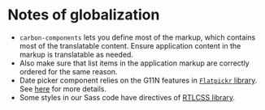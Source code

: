 # Notes of globalization

- `carbon-components` lets you define most of the markup, which contains most of
  the translatable content. Ensure application content in the markup is
  translatable as needed.
- Also make sure that list items in the application markup are correctly ordered
  for the same reason.
- Date picker component relies on the G11N features in
  [`Flatpickr` library](<(https://chmln.github.io/flatpickr/)>). See
  [here](../src/components/date-picker/README.md#localization) for more details.
- Some styles in our Sass code have directives of
  [RTLCSS library](https://rtlcss.com/learn/usage-guide/control-directives/index.html).
